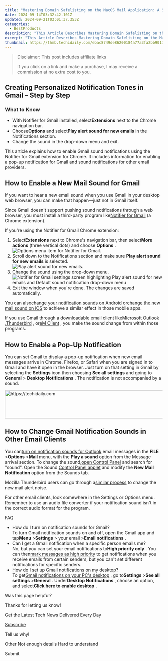 ```yaml
---
title: "Mastering Domain Safelisting on the MacOS Mail Application: A Step-by-Step Guide"
date: 2024-09-14T03:32:42.101Z
updated: 2024-09-21T03:01:37.353Z
categories:
  - BestProducts
description: "This Article Describes Mastering Domain Safelisting on the MacOS Mail Application: A Step-by-Step Guide"
excerpt: "This Article Describes Mastering Domain Safelisting on the MacOS Mail Application: A Step-by-Step Guide"
thumbnail: https://thmb.techidaily.com/ebac8749de86200184a77a3fa2bb901785d67bf12335ea2d0dc0b871ccf2113a.jpg
---
```


>  Disclaimer: This post includes affiliate links
>
>  If you click on a link and make a purchase, I may receive a commission at no extra cost to you.
>

## Creating Personalized Notification Tones in Gmail – Step by Step
### What to Know

* With Notifier for Gmail installed, select**Extensions** next to the Chrome navigation bar.
* Choose**Options** and select**Play alert sound for new emails** in the Notifications section.
* Change the sound in the drop-down menu and exit.

 This article explains how to enable Gmail sound notifications using the Notifier for Gmail extension for Chrome. It includes information for enabling a pop-up notification for Gmail and sound notifications for other email providers.

## How to Enable a New Mail Sound for Gmail

 If you want to hear a new email sound when you use Gmail in your desktop web browser, you can make that happen—just not in Gmail itself.

 Since Gmail doesn't support pushing sound notifications through a web browser, you must install a third-party program like[Notifier for Gmail](https://chrome.google.com/webstore/detail/notifier-for-gmail/dcjichoefijpinlfnjghokpkojhlhkgl?hl=en) (a Chrome extension).

 If you're using the Notifier for Gmail Chrome extension:

1. Select**Extensions** next to Chrome's navigation bar, then select**More actions** (three vertical dots) and choose **Options** .  
![Options menu item for Notifier for Gmail.](https://www.lifewire.com/thmb/ItTlmQe_8CNY3vW37Q6ac7spTJ8=/1500x0/filters:no_upscale():max_bytes(150000):strip_icc():format(webp)/001-how-to-add-a-new-mail-sound-for-gmail-5b50d46b9a594db3bd73946ea64549aa.jpg)
2. Scroll down to the Notifications section and make sure **Play alert sound for new emails** is selected.  
![Play alert sound for new emails.](https://www.lifewire.com/thmb/EaGNTDoH2lcLO8QxHT0Z1KVeUPk=/1500x0/filters:no_upscale():max_bytes(150000):strip_icc():format(webp)/002-how-to-add-a-new-mail-sound-for-gmail-1e074c5a399d403aab64b2ec37afbbf8.jpg)
3. Change the sound using the drop-down menu.  
![Notifier for Gmail settings screen highlighting Play alert sound for new emails and Default sound notification drop-down menu](https://www.lifewire.com/thmb/DUBiUTKL1yNY2AP6anJNY9OE1cM=/1500x0/filters:no_upscale():max_bytes(150000):strip_icc():format(webp)/003-how-to-add-a-new-mail-sound-for-gmail-db10f7ff4e56480c8acefb921da8d1b6.jpg)
4. Exit the window when you're done. The changes are saved automatically.

 You can also[change your notification sounds on Android](https://www.lifewire.com/how-to-change-create-android-notification-sounds-4783114) or[change the new mail sound on iOS](https://www.lifewire.com/how-to-change-the-new-mail-sound-in-ios-mail-1172501) to achieve a similar effect in those mobile apps.

 If you use Gmail through a downloadable email client like[Microsoft Outlook](https://www.lifewire.com/microsoft-outlook-4164620) ,[Thunderbird](https://www.lifewire.com/gmail-access-thunderbird-1173150) , or[eM Client](http://www.emclient.com/) , you make the sound change from within those programs.

## How to Enable a Pop-Up Notification

 You can set Gmail to display a pop-up notification when new email messages arrive in Chrome, Firefox, or Safari when you are signed in to Gmail and have it open in the browser. Just turn on that setting in Gmail by selecting the **Settings**  icon then choosing **See all settings** and going to **General** \> **Desktop Notifications** . The notification is not accompanied by a sound.

<!-- affiliate ads begin -->
<a href="https://appsumo.8odi.net/c/5597632/2111967/7443" target="_top" id="2111967">
  <img src="//a.impactradius-go.com/display-ad/7443-2111967" border="0" alt="https://techidaily.com" width="728" height="90"/>
</a>
<img height="0" width="0" src="https://appsumo.8odi.net/i/5597632/2111967/7443" style="position:absolute;visibility:hidden;" border="0" />
<!-- affiliate ads end -->

## How to Change Gmail Notification Sounds in Other Email Clients

 You can[turn on notification sounds for Outlook](https://www.lifewire.com/change-new-mail-notification-sound-outlook-1173674) email messages in the **FILE** \>**Options** \>**Mail**  menu, with the **Play a sound** option from the Message arrival section. To change the sound,[open Control Panel](https://www.lifewire.com/how-to-open-control-panel-2625782) and search for "sound". Open the Sound [Control Panel applet](https://www.lifewire.com/control-panel-applet-2625831) and modify the **New Mail Notification** option from the Sounds tab.

 Mozilla Thunderbird users can go through a[similar process](https://www.lifewire.com/new-email-alerts-thunderbird-1173081) to change the new mail alert noise.

 For other email clients, look somewhere in the Settings or Options menu. Remember to use an audio file converter if your notification sound isn't in the correct audio format for the program.

 FAQ

* How do I turn on notification sounds for Gmail?  
 To turn Gmail notification sounds on and off, open the Gmail app and tap**Menu** \>**Settings** \> your email >**Email notifications** .
* Can I get a Gmail notification when a specific person emails me?  
 No, but you can set your email notifications to**High priority only** . You can then[mark messages as high priority](https://www.lifewire.com/how-to-mark-mail-important-for-priority-inbox-in-gmail-1171946) to get notifications when you receive emails from certain senders, but you can't set different notifications for specific senders.
* How do I set up Gmail notifications on my desktop?  
 To get[Gmail notifications on your PC's desktop](https://www.lifewire.com/how-to-get-new-mail-notifications-for-gmail-1171935) , go to**Settings** \>**See all settings** \>**General** . Under**Desktop Notifications** , choose an option, and select**Click here to enable desktop** .

Was this page helpful?

Thanks for letting us know!

 Get the Latest Tech News Delivered Every Day

[Subscribe](https://www.lifewire.com/#)

Tell us why!

 Other  Not enough details  Hard to understand

 Submit

<ins class="adsbygoogle"
     style="display:block"
     data-ad-format="autorelaxed"
     data-ad-client="ca-pub-7571918770474297"
     data-ad-slot="1223367746"></ins>

<ins class="adsbygoogle"
     style="display:block"
     data-ad-client="ca-pub-7571918770474297"
     data-ad-slot="8358498916"
     data-ad-format="auto"
     data-full-width-responsive="true"></ins>



